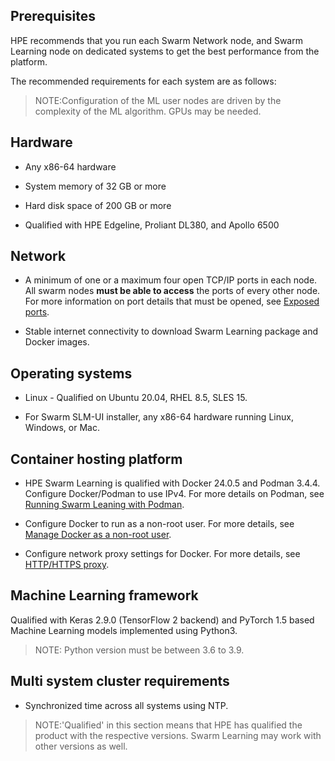 ## Prerequisites

HPE recommends that you run each Swarm Network node, and Swarm Learning node on dedicated systems to get the best performance from the platform.

The recommended requirements for each system are as follows:

<blockquote>
  
NOTE:Configuration of the ML user nodes are driven by the complexity of the ML algorithm. GPUs may be needed.

</blockquote>

## <a name="GUID-8944D617-0D1D-40B5-B3A2-089887148125"/> Hardware

-   Any x86-64 hardware

-   System memory of 32 GB or more

-   Hard disk space of 200 GB or more

-   Qualified with HPE Edgeline, Proliant DL380, and Apollo 6500


## <a name="GUID-A378E927-47A1-4809-BF60-82700A884002"/> Network

-   A minimum of one or a maximum four open TCP/IP ports in each node. All swarm nodes **must be able to access** the ports of every other node. For more information on port details that must be opened, see [Exposed ports](Exposed_port_numbers.md).

-   Stable internet connectivity to download Swarm Learning package and Docker images.


## <a name="SECTION_DXX_P12_JSB"/> Operating systems

-   Linux - Qualified on Ubuntu 20.04, RHEL 8.5, SLES 15.

-   For Swarm SLM-UI installer, any x86-64 hardware running Linux, Windows, or Mac.


## <a name="SECTION_JCW_Q12_JSB"/> Container hosting platform

-   HPE Swarm Learning is qualified with Docker 24.0.5 and Podman 3.4.4. Configure Docker/Podman to use IPv4. For more details on Podman, see [Running Swarm Leaning with Podman](Running_Swarm_Learning_with_Podman.md).

-   Configure Docker to run as a non-root user. For more details, see [Manage Docker as a non-root user](https://docs.docker.com/engine/install/linux-postinstall/#manage-docker-as-a-non-root-user).

-   Configure network proxy settings for Docker. For more details, see [HTTP/HTTPS proxy](https://docs.docker.com/config/daemon/systemd/#httphttps-proxy).



## <a name="SECTION_SMY_512_JSB"/> Machine Learning framework

Qualified with Keras 2.9.0 \(TensorFlow 2 backend\) and PyTorch 1.5 based Machine Learning models implemented using Python3.

<blockquote>

  NOTE: Python version must be between 3.6 to 3.9.

</blockquote>

## <a name="SECTION_BMS_BN4_RSB"/> Multi system cluster requirements

-   Synchronized time across all systems using NTP.


<blockquote>

  NOTE:'Qualified' in this section means that HPE has qualified the product with the respective versions. Swarm Learning may work with other versions as well.

</blockquote>

